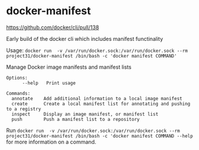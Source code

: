 # docker-manifest

https://github.com/docker/cli/pull/138

Early build of the docker cli which includes manifest functinality

Usage:	`docker run  -v /var/run/docker.sock:/var/run/docker.sock --rm project31/docker-manifest /bin/bash -c 'docker manifest COMMAND'`

Manage Docker image manifests and manifest lists

```
Options:
      --help   Print usage

Commands:
  annotate    Add additional information to a local image manifest
  create      Create a local manifest list for annotating and pushing to a registry
  inspect     Display an image manifest, or manifest list
  push        Push a manifest list to a repository
```

Run `docker run  -v /var/run/docker.sock:/var/run/docker.sock --rm project31/docker-manifest /bin/bash -c 'docker manifest COMMAND --help` for more information on a command.
